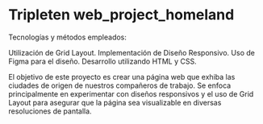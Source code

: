 # Tripleten web_project_homeland

Tecnologías y métodos empleados:

Utilización de Grid Layout.
Implementación de Diseño Responsivo.
Uso de Figma para el diseño.
Desarrollo utilizando HTML y CSS.

El objetivo de este proyecto es crear una página web que exhiba las ciudades de origen de nuestros compañeros de trabajo. Se enfoca principalmente en experimentar con diseños responsivos y el uso de Grid Layout para asegurar que la página sea visualizable en diversas resoluciones de pantalla.
